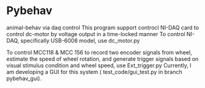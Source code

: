 # Pybehav
animal-behav via daq control
This program support controcl NI-DAQ card to control dc-motor by voltage output in a time-locked manner
To control NI-DAQ, specifically USB-6008 model, use dc_motor.py


To control MCC118 & MCC 156 to record two encoder signals from wheel, estimate the speed of wheel rotation, and generate trigger signals based on visual stimulus condition and wheel speed, 
use Ext_trigger.py
Currently, I am developing a GUI for this system ( test_code/gui_test.py in branch pybehav_gui).

